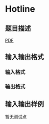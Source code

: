 # Hotline

## 题目描述

[problemUrl]: https://uva.onlinejudge.org/index.php?option=com_onlinejudge&Itemid=8&category=247&page=show_problem&problem=4042

[PDF](https://uva.onlinejudge.org/external/12/p1296.pdf)

## 输入输出格式

### 输入格式

### 输出格式

## 输入输出样例

暂无测试点

